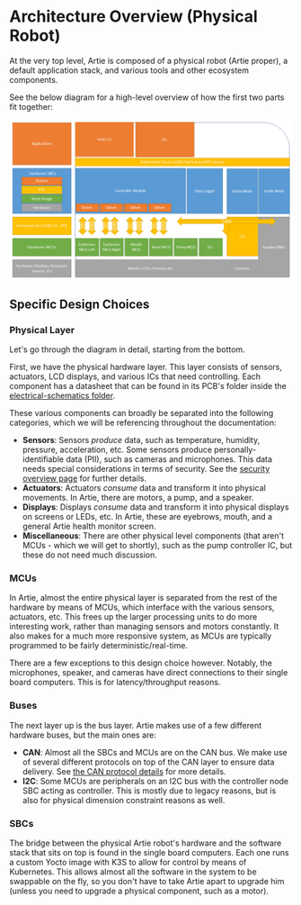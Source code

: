 # Architecture Overview (Physical Robot)

At the very top level, Artie is composed of a physical robot (Artie proper),
a default application stack, and various tools and other ecosystem components.

See the below diagram for a high-level overview of how the first two parts
fit together:

![Artie Architecture Diagram](../assets/Architecture.png "Artie Architecture Overview")

## Specific Design Choices

### Physical Layer

Let's go through the diagram in detail, starting from the bottom.

First, we have the physical hardware layer. This layer consists of sensors, actuators, LCD displays, and
various ICs that need controlling. Each component has a datasheet that can be found
in its PCB's folder inside the [electrical-schematics folder](../../electrical-schematics/README.md).

These various components can broadly be separated into the following categories, which we
will be referencing throughout the documentation:

* **Sensors**: Sensors *produce* data, such as temperature, humidity, pressure, acceleration, etc.
               Some sensors produce personally-identifiable data (PII), such as cameras and microphones.
               This data needs special considerations in terms of security. See the [security overview page](./security.md)
               for further details.
* **Actuators**: Actuators *consume* data and transform it into physical movements. In Artie, there are motors,
                 a pump, and a speaker.
* **Displays**: Displays *consume* data and transform it into physical displays on screens or LEDs, etc.
                In Artie, these are eyebrows, mouth, and a general Artie health monitor screen.
* **Miscellaneous**: There are other physical level components (that aren't MCUs - which we will get to shortly),
                     such as the pump controller IC, but these do not need much discussion.

### MCUs

In Artie, almost the entire physical layer is separated from the rest of the hardware by means of MCUs,
which interface with the various sensors, actuators, etc. This frees up the larger processing units
to do more interesting work, rather than managing sensors and motors constantly. It also makes for a
much more responsive system, as MCUs are typically programmed to be fairly deterministic/real-time.

There are a few exceptions to this design choice however. Notably, the microphones, speaker, and cameras
have direct connections to their single board computers. This is for latency/throughput reasons.

### Buses

The next layer up is the bus layer. Artie makes use of a few different hardware buses, but the main ones are:

* **CAN**: Almost all the SBCs and MCUs are on the CAN bus. We make use of several different protocols
           on top of the CAN layer to ensure data delivery. See [the CAN protocol details](../sdk/CANProtocol.md)
           for more details.
* **I2C**: Some MCUs are peripherals on an I2C bus with the controller node SBC acting as controller.
           This is mostly due to legacy reasons, but is also for physical dimension constraint reasons as well.

### SBCs

The bridge between the physical Artie robot's hardware and the software stack that sits on top is found
in the single board computers. Each one runs a custom Yocto image with K3S to allow for control by means
of Kubernetes. This allows almost all the software in the system to be swappable on the fly, so you
don't have to take Artie apart to upgrade him (unless you need to upgrade a physical component, such as a motor).
